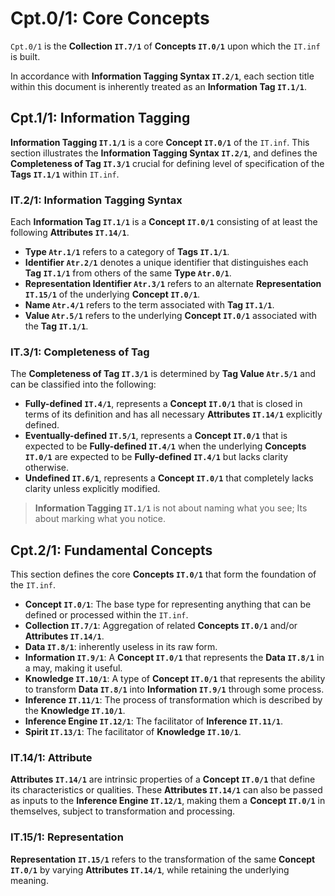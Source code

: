 # Cpt.0/1: Core Concepts
`Cpt.0/1` is the **Collection `IT.7/1`** of **Concepts `IT.0/1`** upon
which the `IT.inf` is built.

In accordance with **Information Tagging Syntax `IT.2/1`**,
each section title within this document is inherently treated as
an **Information Tag `IT.1/1`**.

Cpt.1/1: Information Tagging
----------------------------
**Information Tagging `IT.1/1`** is a core **Concept `IT.0/1`** of
the `IT.inf`.
This section illustrates the **Information Tagging Syntax `IT.2/1`**,
and defines the **Completeness of Tag `IT.3/1`** crucial for defining
level of specification of the **Tags `IT.1/1`** within `IT.inf`.

### IT.2/1: Information Tagging Syntax
Each **Information Tag `IT.1/1`** is a **Concept `IT.0/1`** consisting
of at least the following **Attributes `IT.14/1`**.

+ **Type `Atr.1/1`** refers to a category of **Tags `IT.1/1`**.
+ **Identifier `Atr.2/1`** denotes a unique identifier
  that distinguishes each **Tag `IT.1/1`** from others of
  the same **Type `Atr.0/1`**.
+ **Representation Identifier `Atr.3/1`** refers to an alternate
  **Representation `IT.15/1`** of the underlying **Concept `IT.0/1`**.
+ **Name `Atr.4/1`** refers to the term associated with **Tag `IT.1/1`**.
+ **Value `Atr.5/1`** refers to the underlying **Concept `IT.0/1`**
  associated with the **Tag `IT.1/1`**.

### IT.3/1: Completeness of Tag
The **Completeness of Tag `IT.3/1`** is determined by
**Tag Value `Atr.5/1`** and can be classified into the following:

+ **Fully-defined `IT.4/1`**, represents a **Concept `IT.0/1`** that is
  closed in terms of its definition and has all necessary
  **Attributes `IT.14/1`** explicitly defined.
+ **Eventually-defined `IT.5/1`**, represents a **Concept `IT.0/1`** that
  is expected to be **Fully-defined `IT.4/1`** when the underlying
  **Concepts `IT.0/1`** are expected to be **Fully-defined `IT.4/1`**
  but lacks clarity otherwise.
+ **Undefined `IT.6/1`**, represents a **Concept `IT.0/1`** that
  completely lacks clarity unless explicitly modified.

> **Information Tagging `IT.1/1`** is not about naming what you see;
> Its about marking what you notice.

Cpt.2/1: Fundamental Concepts
-----------------------------
This section defines the core **Concepts `IT.0/1`** that form the
foundation of the `IT.inf`.

+ **Concept `IT.0/1`**: The base type for representing anything that can
  be defined or processed within the `IT.inf`.
+ **Collection `IT.7/1`**: Aggregation of related **Concepts `IT.0/1`**
  and/or **Attributes `IT.14/1`**.
+ **Data `IT.8/1`**: inherently useless in its raw form.
+ **Information `IT.9/1`**: A **Concept `IT.0/1`** that represents the
  **Data `IT.8/1`** in a may, making it useful.
+ **Knowledge `IT.10/1`**: A type of **Concept `IT.0/1`** that represents
  the ability to transform **Data `IT.8/1`** into **Information `IT.9/1`**
  through some process.
+ **Inference `IT.11/1`**: The process of transformation which is
  described by the **Knowledge `IT.10/1`**.
+ **Inference Engine `IT.12/1`**: The facilitator of **Inference `IT.11/1`**.
+ **Spirit `IT.13/1`**: The facilitator of **Knowledge `IT.10/1`**.

### IT.14/1: Attribute
**Attributes `IT.14/1`** are intrinsic properties of a **Concept `IT.0/1`**
that define its characteristics or qualities.
These **Attributes `IT.14/1`** can also be passed as inputs to the
**Inference Engine `IT.12/1`**, making them a **Concept `IT.0/1`** in
themselves, subject to transformation and processing.

### IT.15/1: Representation
**Representation ``IT.15/1``** refers to the transformation of the same
**Concept ``IT.0/1``** by varying **Attributes ``IT.14/1``**, while
retaining the underlying meaning.

